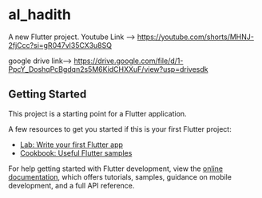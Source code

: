 # al_hadith

A new Flutter project.
Youtube Link -->  https://youtube.com/shorts/MHNJ-2fjCcc?si=gR047vl35CX3u8SQ 

google drive link--> https://drive.google.com/file/d/1-PpcY_DoshqPcBgdqn2s5M6KidCHXXuF/view?usp=drivesdk

## Getting Started

This project is a starting point for a Flutter application.

A few resources to get you started if this is your first Flutter project:

- [Lab: Write your first Flutter app](https://docs.flutter.dev/get-started/codelab)
- [Cookbook: Useful Flutter samples](https://docs.flutter.dev/cookbook)

For help getting started with Flutter development, view the
[online documentation](https://docs.flutter.dev/), which offers tutorials,
samples, guidance on mobile development, and a full API reference.
